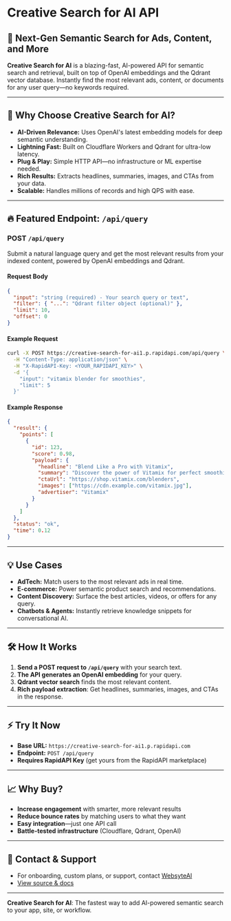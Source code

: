 # Creative Search for AI API

## 🚀 Next-Gen Semantic Search for Ads, Content, and More

**Creative Search for AI** is a blazing-fast, AI-powered API for semantic search and retrieval, built on top of OpenAI embeddings and the Qdrant vector database. Instantly find the most relevant ads, content, or documents for any user query—no keywords required.

---

## 🌟 Why Choose Creative Search for AI?
- **AI-Driven Relevance:** Uses OpenAI's latest embedding models for deep semantic understanding.
- **Lightning Fast:** Built on Cloudflare Workers and Qdrant for ultra-low latency.
- **Plug & Play:** Simple HTTP API—no infrastructure or ML expertise needed.
- **Rich Results:** Extracts headlines, summaries, images, and CTAs from your data.
- **Scalable:** Handles millions of records and high QPS with ease.

---

## 🔥 Featured Endpoint: `/api/query`

### POST `/api/query`

Submit a natural language query and get the most relevant results from your indexed content, powered by OpenAI embeddings and Qdrant.

#### Request Body
```json
{
  "input": "string (required) - Your search query or text",
  "filter": { "...": "Qdrant filter object (optional)" },
  "limit": 10,
  "offset": 0
}
```

#### Example Request
```bash
curl -X POST https://creative-search-for-ai1.p.rapidapi.com/api/query \
  -H "Content-Type: application/json" \
  -H "X-RapidAPI-Key: <YOUR_RAPIDAPI_KEY>" \
  -d '{
    "input": "vitamix blender for smoothies",
    "limit": 5
  }'
```

#### Example Response
```json
{
  "result": {
    "points": [
      {
        "id": 123,
        "score": 0.98,
        "payload": {
          "headline": "Blend Like a Pro with Vitamix",
          "summary": "Discover the power of Vitamix for perfect smoothies every time.",
          "ctaUrl": "https://shop.vitamix.com/blenders",
          "images": ["https://cdn.example.com/vitamix.jpg"],
          "advertiser": "Vitamix"
        }
      }
    ]
  },
  "status": "ok",
  "time": 0.12
}
```

---

## 💡 Use Cases
- **AdTech:** Match users to the most relevant ads in real time.
- **E-commerce:** Power semantic product search and recommendations.
- **Content Discovery:** Surface the best articles, videos, or offers for any query.
- **Chatbots & Agents:** Instantly retrieve knowledge snippets for conversational AI.

---

## 🛠️ How It Works
1. **Send a POST request to `/api/query`** with your search text.
2. **The API generates an OpenAI embedding** for your query.
3. **Qdrant vector search** finds the most relevant content.
4. **Rich payload extraction**: Get headlines, summaries, images, and CTAs in the response.

---

## ⚡ Try It Now
- **Base URL:** `https://creative-search-for-ai1.p.rapidapi.com`
- **Endpoint:** `POST /api/query`
- **Requires RapidAPI Key** (get yours from the RapidAPI marketplace)

---

## 📈 Why Buy?
- **Increase engagement** with smarter, more relevant results
- **Reduce bounce rates** by matching users to what they want
- **Easy integration**—just one API call
- **Battle-tested infrastructure** (Cloudflare, Qdrant, OpenAI)

---

## 📝 Contact & Support
- For onboarding, custom plans, or support, contact [WebsyteAI](mailto:support@websyte.ai)
- [View source & docs](https://github.com/WebsyteAI/ntv-creative-search)

---

**Creative Search for AI**: The fastest way to add AI-powered semantic search to your app, site, or workflow.
